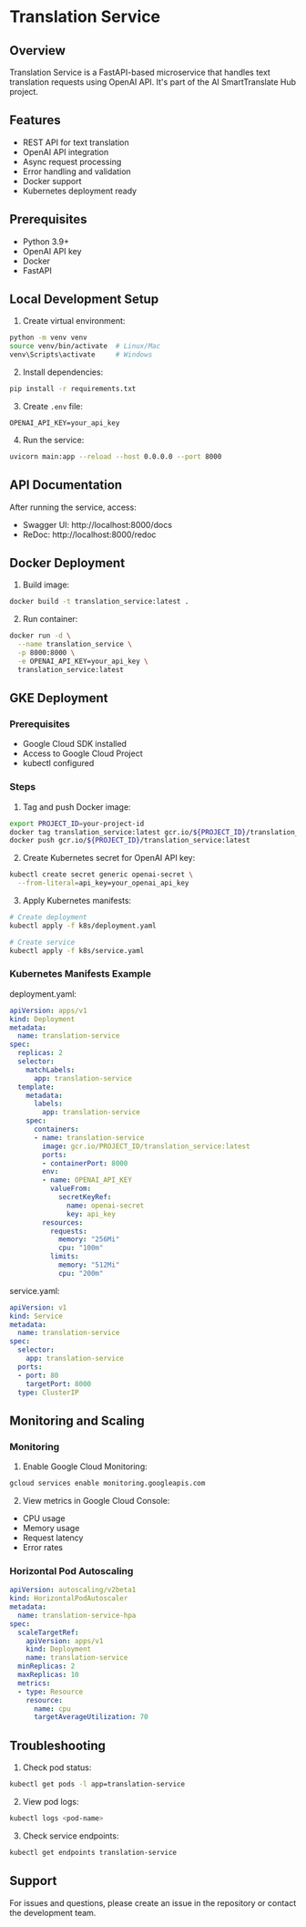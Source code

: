 # Translation Service

## Overview
Translation Service is a FastAPI-based microservice that handles text translation requests using OpenAI API. It's part of the AI SmartTranslate Hub project.

## Features
- REST API for text translation
- OpenAI API integration
- Async request processing
- Error handling and validation
- Docker support
- Kubernetes deployment ready

## Prerequisites
- Python 3.9+
- OpenAI API key
- Docker
- FastAPI

## Local Development Setup
1. Create virtual environment:
```bash
python -m venv venv
source venv/bin/activate  # Linux/Mac
venv\Scripts\activate     # Windows
```

2. Install dependencies:
```bash
pip install -r requirements.txt
```

3. Create `.env` file:
```env
OPENAI_API_KEY=your_api_key
```

4. Run the service:
```bash
uvicorn main:app --reload --host 0.0.0.0 --port 8000
```

## API Documentation
After running the service, access:
- Swagger UI: http://localhost:8000/docs
- ReDoc: http://localhost:8000/redoc

## Docker Deployment
1. Build image:
```bash
docker build -t translation_service:latest .
```

2. Run container:
```bash
docker run -d \
  --name translation_service \
  -p 8000:8000 \
  -e OPENAI_API_KEY=your_api_key \
  translation_service:latest
```

## GKE Deployment

### Prerequisites
- Google Cloud SDK installed
- Access to Google Cloud Project
- kubectl configured

### Steps

1. Tag and push Docker image:
```bash
export PROJECT_ID=your-project-id
docker tag translation_service:latest gcr.io/${PROJECT_ID}/translation_service:latest
docker push gcr.io/${PROJECT_ID}/translation_service:latest
```

2. Create Kubernetes secret for OpenAI API key:
```bash
kubectl create secret generic openai-secret \
  --from-literal=api_key=your_openai_api_key
```

3. Apply Kubernetes manifests:
```bash
# Create deployment
kubectl apply -f k8s/deployment.yaml

# Create service
kubectl apply -f k8s/service.yaml
```

### Kubernetes Manifests Example

deployment.yaml:
```yaml
apiVersion: apps/v1
kind: Deployment
metadata:
  name: translation-service
spec:
  replicas: 2
  selector:
    matchLabels:
      app: translation-service
  template:
    metadata:
      labels:
        app: translation-service
    spec:
      containers:
      - name: translation-service
        image: gcr.io/PROJECT_ID/translation_service:latest
        ports:
        - containerPort: 8000
        env:
        - name: OPENAI_API_KEY
          valueFrom:
            secretKeyRef:
              name: openai-secret
              key: api_key
        resources:
          requests:
            memory: "256Mi"
            cpu: "100m"
          limits:
            memory: "512Mi"
            cpu: "200m"
```

service.yaml:
```yaml
apiVersion: v1
kind: Service
metadata:
  name: translation-service
spec:
  selector:
    app: translation-service
  ports:
  - port: 80
    targetPort: 8000
  type: ClusterIP
```

## Monitoring and Scaling

### Monitoring
1. Enable Google Cloud Monitoring:
```bash
gcloud services enable monitoring.googleapis.com
```

2. View metrics in Google Cloud Console:
- CPU usage
- Memory usage
- Request latency
- Error rates

### Horizontal Pod Autoscaling
```yaml
apiVersion: autoscaling/v2beta1
kind: HorizontalPodAutoscaler
metadata:
  name: translation-service-hpa
spec:
  scaleTargetRef:
    apiVersion: apps/v1
    kind: Deployment
    name: translation-service
  minReplicas: 2
  maxReplicas: 10
  metrics:
  - type: Resource
    resource:
      name: cpu
      targetAverageUtilization: 70
```

## Troubleshooting
1. Check pod status:
```bash
kubectl get pods -l app=translation-service
```

2. View pod logs:
```bash
kubectl logs <pod-name>
```

3. Check service endpoints:
```bash
kubectl get endpoints translation-service
```

## Support
For issues and questions, please create an issue in the repository or contact the development team. 